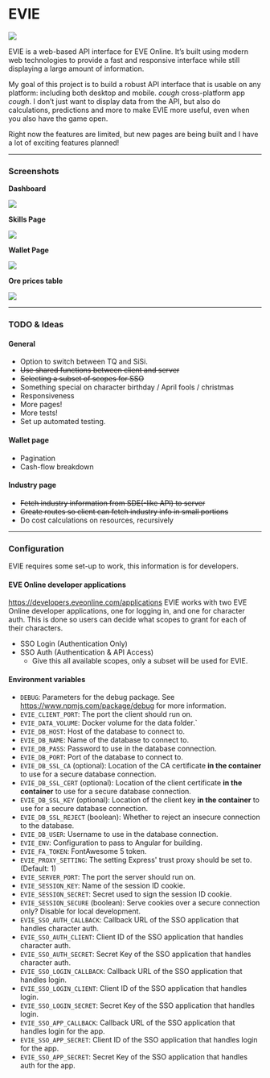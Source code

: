# EVIE

[![](https://img.shields.io/badge/fly_safe-o7-2F849E.svg?style=for-the-badge)](https://www.eveonline.com/)

EVIE is a web-based API interface for EVE Online. It’s built using modern web technologies to provide a fast and responsive interface while still displaying a large amount of information.

My goal of this project is to build a robust API interface that is usable on any platform: including both desktop and mobile. *cough* cross-platform app *cough*. I don’t just want to display data from the API, but also do calculations, predictions and more to make EVIE more useful, even when you also have the game open.

Right now the features are limited, but new pages are being built and I have a lot of exciting features planned!

---

### Screenshots
**Dashboard**

![](https://data.saturnserver.org/images/dashboard.png)

**Skills Page**

![](https://data.saturnserver.org/images/skills.png)

**Wallet Page**

![](https://data.saturnserver.org/images/wallet.png)

**Ore prices table**

![](https://data.saturnserver.org/images/ores.png)

---

### TODO & Ideas

#### General
* Option to switch between TQ and SiSi.
* ~~Use shared functions between client and server~~
* ~~Selecting a subset of scopes for SSO~~
* Something special on character birthday / April fools / christmas
* Responsiveness
* More pages!
* More tests!
* Set up automated testing.

#### Wallet page
* Pagination
* Cash-flow breakdown

#### Industry page
* ~~Fetch industry information from SDE(-like API) to server~~
* ~~Create routes so client can fetch industry info in small portions~~
* Do cost calculations on resources, recursively

---

### Configuration
EVIE requires some set-up to work, this information is for developers.

#### EVE Online developer applications
<https://developers.eveonline.com/applications>
EVIE works with two EVE Online developer applications, one for logging in, and one for character auth.
This is done so users can decide what scopes to grant for each of their characters.

- SSO Login (Authentication Only)
- SSO Auth (Authentication & API Access)
    - Give this all available scopes, only a subset will be used for EVIE.

#### Environment variables
- `DEBUG`: Parameters for the debug package. See <https://www.npmjs.com/package/debug> for more information.
- `EVIE_CLIENT_PORT`: The port the client should run on.
- `EVIE_DATA_VOLUME`: Docker volume for the data folder.`
- `EVIE_DB_HOST`: Host of the database to connect to.
- `EVIE_DB_NAME`: Name of the database to connect to.
- `EVIE_DB_PASS`: Password to use in the database connection.
- `EVIE_DB_PORT`: Port of the database to connect to.
- `EVIE_DB_SSL_CA` (optional): Location of the CA certificate **in the container** to use for a secure database connection.
- `EVIE_DB_SSL_CERT` (optional): Location of the client certificate **in the container** to use for a secure database connection.
- `EVIE_DB_SSL_KEY` (optional): Location of the client key **in the container** to use for a secure database connection.
- `EVIE_DB_SSL_REJECT` (boolean): Whether to reject an insecure connection to the database.
- `EVIE_DB_USER`: Username to use in the database connection.
- `EVIE_ENV`: Configuration to pass to Angular for building.
- `EVIE_FA_TOKEN`: FontAwesome 5 token.
- `EVIE_PROXY_SETTING`: The setting Express' trust proxy should be set to. (Default: 1)
- `EVIE_SERVER_PORT`: The port the server should run on.
- `EVIE_SESSION_KEY`: Name of the session ID cookie.
- `EVIE_SESSION_SECRET`: Secret used to sign the session ID cookie.
- `EVIE_SESSION_SECURE` (boolean): Serve cookies over a secure connection only? Disable for local development.
- `EVIE_SSO_AUTH_CALLBACK`: Callback URL of the SSO application that handles character auth.
- `EVIE_SSO_AUTH_CLIENT`: Client ID of the SSO application that handles character auth.
- `EVIE_SSO_AUTH_SECRET`: Secret Key of the SSO application that handles character auth.
- `EVIE_SSO_LOGIN_CALLBACK`: Callback URL of the SSO application that handles login.
- `EVIE_SSO_LOGIN_CLIENT`: Client ID of the SSO application that handles login.
- `EVIE_SSO_LOGIN_SECRET`: Secret Key of the SSO application that handles login.
- `EVIE_SSO_APP_CALLBACK`: Callback URL of the SSO application that handles login for the app.
- `EVIE_SSO_APP_SECRET`: Client ID of the SSO application that handles login for the app.
- `EVIE_SSO_APP_SECRET`: Secret Key of the SSO application that handles auth for the app.
